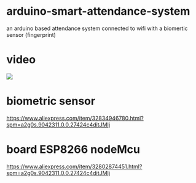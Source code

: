 # arduino-smart-attendance-system
an arduino based attendance system connected to wifi with a biomertic sensor (fingerprint)

# video
[![](http://img.youtube.com/vi/cbO8QLPFEUc/0.jpg)](http://www.youtube.com/watch?v=cbO8QLPFEUc "")

# biometric sensor
https://www.aliexpress.com/item/32834946780.html?spm=a2g0s.9042311.0.0.27424c4ditJMIj

# board ESP8266 nodeMcu
https://www.aliexpress.com/item/32802874451.html?spm=a2g0s.9042311.0.0.27424c4ditJMIj
